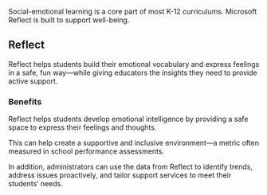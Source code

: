Social-emotional learning is a core part of most K-12 curriculums. Microsoft Reflect is built to support well-being.

## Reflect

Reflect helps students build their emotional vocabulary and express feelings in a safe, fun way—while giving educators the insights they need to provide active support.

### Benefits

Reflect helps students develop emotional intelligence by providing a safe space to express their feelings and thoughts.

This can help create a supportive and inclusive environment—a metric often measured in school performance assessments.

In addition, administrators can use the data from Reflect to identify trends, address issues proactively, and tailor support services to meet their students’ needs.
